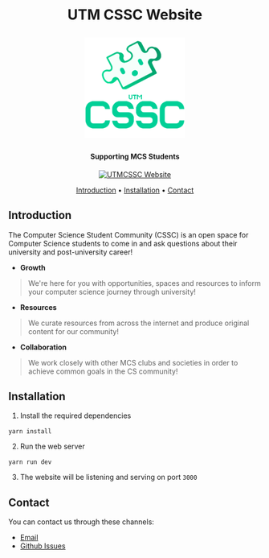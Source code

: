 <h1 align="center">
  <p align="center">UTM CSSC Website</p>
  <p align="center" width="100%">
  <a href="https://cssc.utm.utoronto.ca/">
    <img src="/assets/logo/cssc-logo.png" width="200px" align="center">
  </a>
</p>
  <h4 align="center">Supporting MCS Students</h4>
  <p align="center" width="100%">
    <a href="https://cssc.utm.utoronto.ca/">
    </a>
  </p>
</h1>
<p align="center">
  <a href="http://cssc.utm.utoronto.ca/"><img src="https://api.netlify.com/api/v1/badges/96222078-9b07-4beb-86fa-a982c73ba4cf/deploy-status" alt="UTMCSSC Website"></a>
</p>


<p align="center">
  <a href="#introduction">Introduction</a> •
  <a href="#installation">Installation</a> •
  <a href="#contact">Contact</a>
</p>


## Introduction
The Computer Science Student Community (CSSC) is an open space for Computer Science students to come in and ask questions about their university and post-university career!

- **Growth**
> We're here for you with opportunities, spaces and resources to inform your computer science journey through university!

- **Resources**
> We curate resources from across the internet and produce original content for our community!

- **Collaboration**
> We work closely with other MCS clubs and societies in order to achieve common goals in the CS community!

## Installation

1. Install the required dependencies
```
yarn install
```

2. Run the web server 
```
yarn run dev
```

3. The website will be listening and serving on port `3000`

## Contact
You can contact us through these channels:
- [Email](mailto:cssc.utm.utoronto.ca)
- [Github Issues](https://github.com/utm-cssc/website/issues)
